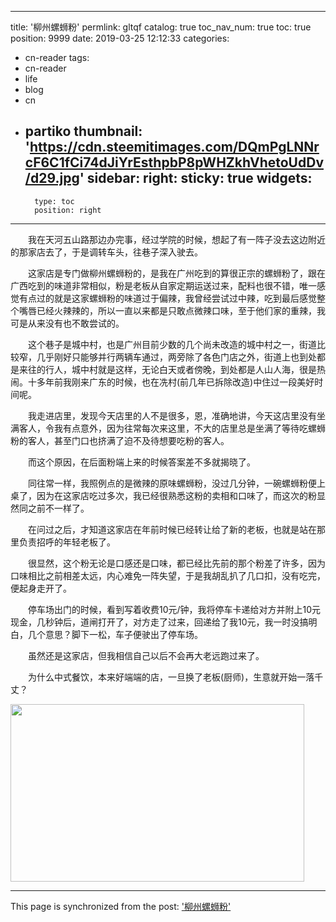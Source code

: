 
---
title: '柳州螺蛳粉'
permlink: gltqf
catalog: true
toc_nav_num: true
toc: true
position: 9999
date: 2019-03-25 12:12:33
categories:
- cn-reader
tags:
- cn-reader
- life
- blog
- cn
- partiko
thumbnail: 'https://cdn.steemitimages.com/DQmPgLNNrcF6C1fCi74dJiYrEsthpbP8pWHZkhVhetoUdDv/d29.jpg'
sidebar:
    right:
        sticky: true
widgets:
    -
        type: toc
        position: right
---


<html>
<p>　　我在天河五山路那边办完事，经过学院的时候，想起了有一阵子没去这边附近的那家店去了，于是调转车头，往巷子深入驶去。</p>
<p>　　这家店是专门做柳州螺蛳粉的，是我在广州吃到的算很正宗的螺蛳粉了，跟在广西吃到的味道非常相似，粉是老板从自家定期运送过来，配料也很不错，唯一感觉有点过的就是这家螺蛳粉的味道过于偏辣，我曾经尝试过中辣，吃到最后感觉整个嘴唇已经火辣辣的，所以一直以来都是只敢点微辣口味，至于他们家的重辣，我可是从来没有也不敢尝试的。</p>
<p>　　这个巷子是城中村，也是广州目前少数的几个尚未改造的城中村之一，街道比较窄，几乎刚好只能够并行两辆车通过，两旁除了各色门店之外，街道上也到处都是来往的行人，城中村就是这样，无论白天或者傍晚，到处都是人山人海，很是热闹。十多年前我刚来广东的时候，也在冼村(前几年已拆除改造)中住过一段美好时间呢。</p>
<p>　　我走进店里，发现今天店里的人不是很多，恩，准确地讲，今天这店里没有坐满客人，令我有点意外，因为往常每次来这里，不大的店里总是坐满了等待吃螺蛳粉的客人，甚至门口也挤满了迫不及待想要吃粉的客人。</p>
<p>　　而这个原因，在后面粉端上来的时候答案差不多就揭晓了。</p>
<p>　　同往常一样，我照例点的是微辣的原味螺蛳粉，没过几分钟，一碗螺蛳粉便上桌了，因为在这家店吃过多次，我已经很熟悉这粉的卖相和口味了，而这次的粉显然同之前不一样了。</p>
<p>　　在问过之后，才知道这家店在年前时候已经转让给了新的老板，也就是站在那里负责招呼的年轻老板了。</p>
<p>　　很显然，这个粉无论是口感还是口味，都已经比先前的那个粉差了许多，因为口味相比之前相差太远，内心难免一阵失望，于是我胡乱扒了几口扣，没有吃完，便起身走开了。</p>
<p>　　停车场出门的时候，看到写着收费10元/钟，我将停车卡递给对方并附上10元现金，几秒钟后，道闸打开了，对方走了过来，回递给了我10元，我一时没搞明白，几个意思？脚下一松，车子便驶出了停车场。</p>
<p>　　虽然还是这家店，但我相信自己以后不会再大老远跑过来了。</p>
<p>　　为什么中式餐饮，本来好端端的店，一旦换了老板(厨师)，生意就开始一落千丈？</p>
<p><img src="https://cdn.steemitimages.com/DQmPgLNNrcF6C1fCi74dJiYrEsthpbP8pWHZkhVhetoUdDv/d29.jpg" width="470" height="284"/></p>
</html>

- - -

This page is synchronized from the post: ['柳州螺蛳粉'](https://steemit.com/@rivalhw/gltqf)
